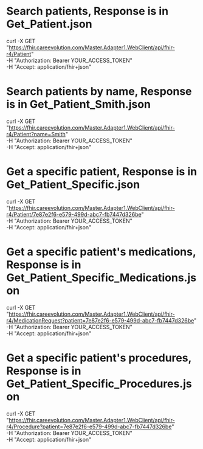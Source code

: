
# Search patients, Response is in Get_Patient.json
curl -X GET "https://fhir.careevolution.com/Master.Adapter1.WebClient/api/fhir-r4/Patient" \
-H "Authorization: Bearer YOUR_ACCESS_TOKEN" \
-H "Accept: application/fhir+json"

# Search patients by name, Response is in Get_Patient_Smith.json
curl -X GET "https://fhir.careevolution.com/Master.Adapter1.WebClient/api/fhir-r4/Patient?name=Smith" \
-H "Authorization: Bearer YOUR_ACCESS_TOKEN" \
-H "Accept: application/fhir+json"

# Get a specific patient, Response is in Get_Patient_Specific.json
curl -X GET "https://fhir.careevolution.com/Master.Adapter1.WebClient/api/fhir-r4/Patient/7e87e2f6-e579-499d-abc7-fb7447d326be" \
-H "Authorization: Bearer YOUR_ACCESS_TOKEN" \
-H "Accept: application/fhir+json"

# Get a specific patient's medications, Response is in Get_Patient_Specific_Medications.json
curl -X GET "https://fhir.careevolution.com/Master.Adapter1.WebClient/api/fhir-r4/MedicationRequest?patient=7e87e2f6-e579-499d-abc7-fb7447d326be" \
-H "Authorization: Bearer YOUR_ACCESS_TOKEN" \
-H "Accept: application/fhir+json"

# Get  a specific patient's procedures, Response is in Get_Patient_Specific_Procedures.json
curl -X GET "https://fhir.careevolution.com/Master.Adapter1.WebClient/api/fhir-r4/Procedure?patient=7e87e2f6-e579-499d-abc7-fb7447d326be" \
-H "Authorization: Bearer YOUR_ACCESS_TOKEN" \
-H "Accept: application/fhir+json"
